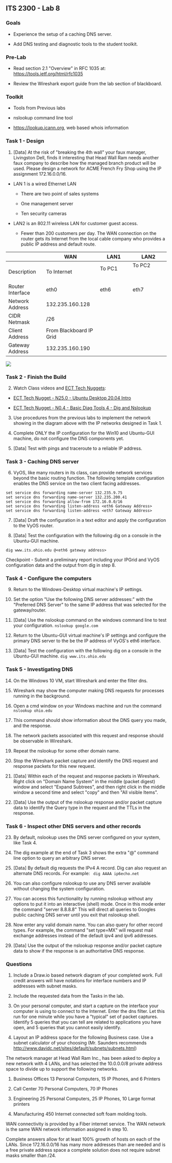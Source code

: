 ## ITS 2300 - Lab 8
### Goals 

-   Experience the setup of a caching DNS server.

-   Add DNS testing and diagnostic tools to the student toolkit.

### Pre-Lab

-   Read section 2.1 "Overview" in RFC 1035 at: <https://tools.ietf.org/html/rfc1035>

-   Review the Wireshark export guide from the lab section of blackboard.

### Toolkit

-   Tools from Previous labs

-   nslookup command line tool

-   <https://lookup.icann.org>, web based whois information

### Task 1 - Design 

1.  [Data] At the risk of "breaking the 4th wall" your faux manager, Livingston Dell, finds it interesting that Head Wall Ram needs another faux company to describe how the managed branch product will be used. Please design a network for ACME French Fry Shop using the IP assignment 172.16.0.0/16.

-   LAN 1 is a wired Ethernet LAN

    -   There are two point of sales systems

    -   One management server

    -   Ten security cameras

-   LAN2 is an 802.11 wireless LAN for customer guest access.

    -   Fewer than 200 customers per day. The WAN connection on the router gets its Internet from the local cable company who provides a public IP address and default route.

|                   |**WAN**            |**LAN1**           |**LAN2**
|--                         |--                 |--                 |--
|Description                |To Internet        |To PC1&nbsp; &nbsp; &nbsp; &nbsp; &nbsp; &nbsp; &nbsp; &nbsp; &nbsp; &nbsp; &nbsp; &nbsp; &nbsp; &nbsp;             |To PC2&nbsp; &nbsp; &nbsp; &nbsp; &nbsp; &nbsp; &nbsp; &nbsp; &nbsp; &nbsp; &nbsp; &nbsp; &nbsp; &nbsp; &nbsp; &nbsp; &nbsp; &nbsp;
|Router Interface           |eth0               |eth6               |eth7
|Network Address            |132.235.160.128    |                   |
|CIDR Netmask               |/26                |                   |
|Client Address              | From Blackboard IP Grid|              |
|Gateway Address            |132.235.160.190    |                   |

![](lab8-1.png)

### Task 2 - Finish the Build 

2.  Watch Class videos and [ECT Tech Nuggets](https://www.youtube.com/playlist?list=PLEA5GnkCPRTlvN_eyR99jOSsBCaV6khRS):

-   [ECT Tech Nugget - N25.0 - Ubuntu Desktop 20.04 Intro](https://www.youtube.com/watch?v=X4bfK24sbzM&list=PLEA5GnkCPRTlvN_eyR99jOSsBCaV6khRS&index=34)

-   [ECT Tech Nugget - N0.4 - Basic Diag Tools 4 - Dig and Nslookup](https://www.youtube.com/watch?v=gD-Tk1Bk7x0&list=PLEA5GnkCPRTlvN_eyR99jOSsBCaV6khRS&index=4)

3.  Use procedures from the previous labs to implement the network showing in the diagram above with the IP networks designed in Task 1.

4.  Complete ONLY the IP configuration for the Win10 and Ubuntu-GUI machine, do not configure the DNS components yet.

5.  [Data] Test with pings and traceroute to a reliable IP address.

### Task 3 - Caching DNS server

6.  VyOS, like many routers in its class, can provide network services beyond the basic routing function. The following template configuration enables the DNS service on the two client facing addresses.
```
set service dns forwarding name-server 132.235.9.75
set service dns forwarding name-server 132.235.200.41
set service dns forwarding allow-from 172.16.0.0/16
set service dns forwarding listen-address <eth6 Gateway Address>
set service dns forwarding listen-address <eth7 Gateway Address>
```

7.  [Data] Draft the configuration in a text editor and apply the configuration to the VyOS router.

8.  [Data] Test the configuration with the following dig on a console in the Ubuntu-GUI machine.

`dig www.its.ohio.edu @<eth6 gateway address>`

Checkpoint - Submit a preliminary report including your IPGrid and VyOS configuration data and the output from dig in step 8.

### Task 4 - Configure the computers

9.  Return to the Windows-Desktop virtual machine's IP settings.

10. Set the option "Use the following DNS server addresses:" with the "Preferred DNS Server" to the same IP address that was selected for the gateway/router.

11. [Data] Use the nslookup command on the windows command line to test your configuration.
`nslookup google.com`

12. Return to the Ubuntu-GUI virtual machine's IP settings and configure the primary DNS server to the be the IP address of VyOS's eth6 interface.

13. [Data] Test the configuration with the following dig on a console in the Ubuntu-GUI machine.
``dig www.its.ohio.edu``

### Task 5 - Investigating DNS

14. On the Windows 10 VM, start Wireshark and enter the filter dns.

15. Wireshark may show the computer making DNS requests for processes running in the background.

16. Open a cmd window on your Windows machine and run the command
    ``nslookup ohio.edu``

17. This command should show information about the DNS query you made, and the response.

18. The network packets associated with this request and response should be observable in Wireshark.

19. Repeat the nslookup for some other domain name.

20. Stop the Wireshark packet capture and identify the DNS request and response packets for this new request.

21. [Data] Within each of the request and response packets in Wireshark. Right click on "Domain Name System" in the middle (packet digest) window and select "Expand Subtrees", and then right click in
the middle window a second time and select "copy" and then "All visible Items".

22. [Data] Use the output of the nslookup response and/or packet capture data to identify the Query type in the request and the TTLs in the response.

### Task 6 - Inspect other DNS servers and other records

23. By default, nslookup uses the DNS server configured on your system, like Task 4.

24. The dig example at the end of Task 3 shows the extra "@" command line option to query an arbitrary DNS server.

25. [Data] By default dig requests the IPv4 A record. Dig can also request an alternate DNS records. For example:
`` dig AAAA ip6echo.net``

26. You can also configure nslookup to use any DNS server available without changing the system configuration.

27. You can access this functionality by running nslookup without any options to put it into an interactive (shell) mode. Once in this mode enter the command "server 8.8.8.8" This will direct all queries to Googles public caching DNS server until you exit that nslookup shell.

28. Now enter any valid domain name. You can also query for other record types. For example, the command "set type=MX" will request mail exchange addresses instead of the default ipv4 and ipv6 addresses.

29. [Data] Use the output of the nslookup response and/or packet capture data to show if the response is an authoritative DNS response.

### Questions

1.  Include a Draw.io based network diagram of your completed work. Full credit answers will have notations for interface numbers and IP addresses with subnet masks.

2.  Include the requested data from the Tasks in the lab.

3.  On your personal computer, and start a capture on the interface your computer is using to connect to the Internet. Enter the dns filter. Let this run for one minute while you have a "typical" set of packet captures. Identify 5 queries that you can tell are related to applications you have open, and 5 queries that you cannot easily identify.

4.  Layout an IP address space for the following Business case. Use a subnet calculator of your choosing (Mr. Saunders recommends <http://www.davidc.net/sites/default/subnets/subnets.html>)

The network manager at Head Wall Ram Inc., has been asked to deploy a new network with 4 LANs, and has selected the 10.0.0.0/8 private address space to divide up to support the following networks.

1)  Business Offices 13 Personal Computers, 15 IP Phones, and 6 Printers

2)  Call Center 70 Personal Computers, 70 IP Phones

3)  Engineering 25 Personal Computers, 25 IP Phones, 10 Large format printers

4)  Manufacturing 450 Internet connected soft foam molding tools.

WAN connectivity is provided by a Fiber internet service. The WAN network is the same WAN network information assigned in step 10.

Complete answers allow for at least 100% growth of hosts on each of the LANs. Since 172.16.0.0/16 has many more addresses than are needed and is a free private address space a complete solution does not require subnet masks smaller than /24.
